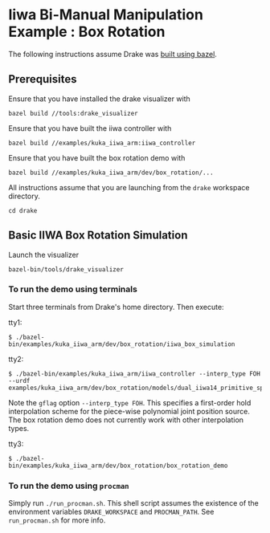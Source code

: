 Iiwa Bi-Manual Manipulation Example : Box Rotation
==================================================

The following instructions assume Drake was
[built using bazel](https://drake.mit.edu/bazel.html?highlight=bazel).

Prerequisites
-------------

Ensure that you have installed the drake visualizer with
```
bazel build //tools:drake_visualizer
```

Ensure that you have built the iiwa controller with
```
bazel build //examples/kuka_iiwa_arm:iiwa_controller
```

Ensure that you have built the box rotation demo with
```
bazel build //examples/kuka_iiwa_arm/dev/box_rotation/...
```

All instructions assume that you are launching from the `drake`
workspace directory.
```
cd drake
```

Basic IIWA Box Rotation Simulation
----------------------------------

Launch the visualizer
```
bazel-bin/tools/drake_visualizer
```

### To run the demo using terminals
Start three terminals from Drake's home directory. Then
execute:

tty1:

```
$ ./bazel-bin/examples/kuka_iiwa_arm/dev/box_rotation/iiwa_box_simulation
```

tty2:
```
$ ./bazel-bin/examples/kuka_iiwa_arm/iiwa_controller --interp_type FOH --urdf examples/kuka_iiwa_arm/dev/box_rotation/models/dual_iiwa14_primitive_sphere_visual_collision.urdf 
```
Note the ```gflag``` option ```--interp_type FOH```. This specifies a first-order hold
interpolation scheme for the piece-wise polynomial joint position source. The
box rotation demo does not currently work with other interpolation types.

tty3:
```
$ ./bazel-bin/examples/kuka_iiwa_arm/dev/box_rotation/box_rotation_demo
```

### To run the demo using `procman` 
Simply run `./run_procman.sh`. This shell script assumes the existence of
the environment variables `DRAKE_WORKSPACE` and `PROCMAN_PATH`.
See `run_procman.sh` for more info.
